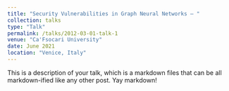 ```yaml
---
title: "Security Vulnerabilities in Graph Neural Networks – "
collection: talks
type: "Talk"
permalink: /talks/2012-03-01-talk-1
venue: "Ca'Fsocari University"
date: June 2021
location: "Venice, Italy"
---
```


This is a description of your talk, which is a markdown files that can be all markdown-ified like any other post. Yay markdown!
